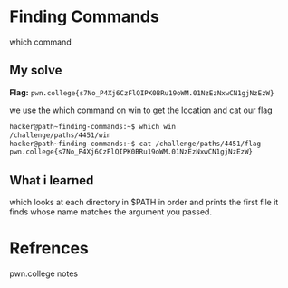 # Finding Commands
which command

## My solve
**Flag:** `pwn.college{s7No_P4Xj6CzFlQIPK0BRu19oWM.01NzEzNxwCN1gjNzEzW}`

we use the which command on win to get the location and cat our flag

```bash
hacker@path~finding-commands:~$ which win
/challenge/paths/4451/win
hacker@path~finding-commands:~$ cat /challenge/paths/4451/flag
pwn.college{s7No_P4Xj6CzFlQIPK0BRu19oWM.01NzEzNxwCN1gjNzEzW}
```

## What i learned
which looks at each directory in $PATH in order and prints the first file it finds whose name matches the argument you passed.

# Refrences
pwn.college notes